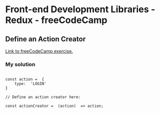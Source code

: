 # Front-end Development Libraries - Redux - freeCodeCamp

## Define an Action Creator

[Link to freeCodeCamp exercise.](https://www.freecodecamp.org/learn/front-end-libraries/redux/define-an-action-creator)

### My solution

```

const action =  {
	type:  'LOGIN'
}

// Define an action creator here:

const actionCreator =  (action)  => action;

```
